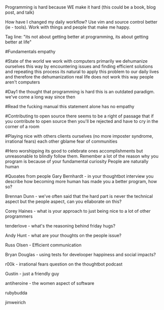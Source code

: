 Programming is hard because WE make it hard (this could be a book, blog post, and talk)

How have I changed my daily workflow? Use vim and source control better (ie - tools). Work with things and people that make me happy.

Tag line: "its not about getting better at programming, its about getting better at life"

#Fundamentals
empathy

#State of the world
we work with computers primarily
we dehumanize ourselves this way by encountering issues and finding efficient solutions and repeating this process
its natural to apply this problem to our daily lives and therefore the dehumanization
real life does not work this way
people aren't computers

#Day1 the thought that programming is hard
this is an outdated paradigm. we've come a long way since then

#Read the fucking manual
this statement alone has no empathy

#Contributing to open source
there seems to be a right of passage that if you contribute to open source then you'll be rejected and have to cry in the corner of a room

#Playing nice with others
clients
ourselves (no more imposter syndrome, irrational fears)
each other
gblame
fear of communities

#Hero worshipping
its good to celebrate ones accomplishments but unreasonable to blindly follow them. Remember a lot of the reason why you program is because of your fundamental curiosity
People are naturally human

#Quoates from people
Gary Bernhardt - in your thoughtbot interview you describe how becoming more human has made you a better program, how so?

Brennan Dunn - we've often said that the hard part is never the technical aspect but the people aspect, can you ellaborate on this?

Corey Haines - what is your approach to just being nice to a lot of other programmers

tenderlove - what's the reasoning behind friday hugs?

Andy Hunt - what are your thoughts on the people issue?

Russ Olsen - Efficient communication

Bryan Douglas - using tests for develooper happiness and social impacts?

r00k - irrational fears question on the thoughtbot podcast

Gustin - just a friendly guy

antiheroine - the women aspect of software

rubybudda

jimweirich
